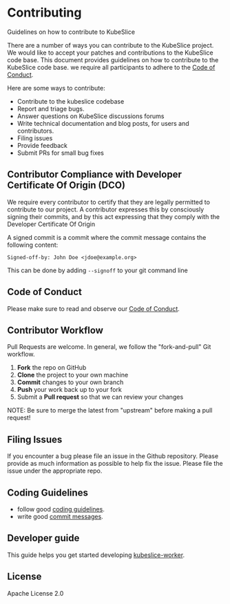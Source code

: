 # Contributing

Guidelines on how to contribute to KubeSlice

There are a number of ways you can contribute to the KubeSlice project. We would like to accept your patches and contributions to the KubeSlice code base. This document provides guidelines on how to contribute to the KubeSlice code base. we require all participants to adhere to the [Code of Conduct](https://github.com/kubeslice/worker-operator/blob/doc/contributing-guide/code_of_conduct.md).


Here are some ways to contribute:

* Contribute to the kubeslice codebase
* Report and triage bugs.
* Answer questions on KubeSlice discussions forums
* Write technical documentation and blog posts, for users and contributors.
* Filing issues
* Provide feedback
* Submit PRs for small bug fixes

## Contributor Compliance with Developer Certificate Of Origin (DCO)

We require every contributor to certify that they are legally permitted to contribute to our project. A contributor expresses this by consciously signing their commits, and by this act expressing that they comply with the Developer Certificate Of Origin

A signed commit is a commit where the commit message contains the following content:

`Signed-off-by: John Doe <jdoe@example.org>`

This can be done by adding `--signoff` to your git command line

## Code of Conduct
Please make sure to read and observe our [Code of Conduct](https://github.com/kubeslice/worker-operator/blob/doc/contributing-guide/code_of_conduct.md).

## Contributor Workflow

Pull Requests are welcome. In general, we follow the "fork-and-pull" Git workflow.

1. **Fork** the repo on GitHub
2. **Clone** the project to your own machine
3. **Commit** changes to your own branch
4. **Push** your work back up to your fork
5. Submit a **Pull request** so that we can review your changes

NOTE: Be sure to merge the latest from "upstream" before making a pull request!

## Filing Issues
If you encounter a bug please file an issue in the Github repository. Please provide as much information as possible to help fix the issue. Please file the issue under the appropriate repo.


## Coding Guidelines
* follow good [coding guidelines](https://github.com/golang/go/wiki/CodeReviewComments).
* write good [commit messages](https://github.com/angular/angular/blob/main/CONTRIBUTING.md#-commit-message-format).

## Developer guide
This guide helps you get started developing [kubeslice-worker](https://github.com/kubeslice/worker-operator/blob/doc/contributing-guide/developer_guide.md).

## License
Apache License 2.0
